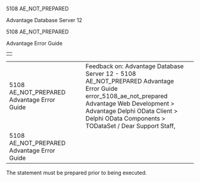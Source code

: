 5108 AE\_NOT\_PREPARED




Advantage Database Server 12  

5108 AE\_NOT\_PREPARED

Advantage Error Guide

|  |
| --- |
|  |

|  |  |  |  |  |
| --- | --- | --- | --- | --- |
| 5108 AE\_NOT\_PREPARED  Advantage Error Guide |  |  | Feedback on: Advantage Database Server 12 - 5108 AE\_NOT\_PREPARED Advantage Error Guide error\_5108\_ae\_not\_prepared Advantage Web Development > Advantage Delphi OData Client > Delphi OData Components > TODataSet / Dear Support Staff, |  |
| 5108 AE\_NOT\_PREPARED  Advantage Error Guide |  |  |  |  |

The statement must be prepared prior to being executed.